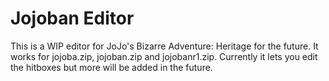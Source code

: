 # Jojoban Editor

This is a WIP editor for JoJo's Bizarre Adventure: Heritage for the future. It works for jojoba.zip, jojoban.zip and jojobanr1.zip. Currently it lets you edit the hitboxes but more will be added in the future.